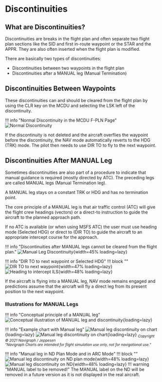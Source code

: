 # Discontinuities

<style>
    .md-typeset .admonition.block, .md-typeset details.block {
        text-align: center;
    }
</style>

## What are Discontinuities?

Discontinuities are breaks in the flight plan and often separate two flight plan sections like the SID and first in-route waypoint or the STAR and the APPR. They are also often inserted when the flight plan is modified.

There are basically two types of discontinuities:

- Discontinuities between two waypoints in the flight plan
- Discontinuities after a MANUAL leg (Manual Termination)

## Discontinuities Between Waypoints

These discontinuities can and should be cleared from the flight plan by using the CLR key on the MCDU and selecting the LSK left of the discontinuity.

!!! info "Normal Discontinuity in the MCDU F-PLN Page"
     ![Normal Discontinuity](../../assets/advanced-guides/disco/mcdu-discontinuity-1.png "Normal Discontinuity")

If the discontinuity is not deleted and the aircraft overflies the waypoint before the discontinuity, the NAV mode automatically reverts to the HDG (TRK) mode. The pilot then needs to use DIR TO to fly to the next waypoint.

## Discontinuities After MANUAL Leg

Sometimes discontinuities are also part of a procedure to indicate that manual guidance is required (mostly directed by ATC). The preceding legs are called MANUAL legs (Manual Termination leg).

A MANUAL leg stays on a constant TRK or HDG and has no termination point.

The core principle of a MANUAL leg is that air traffic control (ATC) will give the flight crew headings (vectors) or a direct-to instruction to guide the aircraft to the planned approach path.

If no ATC is available (or when using MSFS ATC) the user must use heading mode (Selected HDG) or direct to (DIR TO) to guide the aircraft to an appropriate intercept course for the approach.

!!! info "Discontinuities after MANUAL legs cannot be cleared from the flight plan."
    ![Manual Leg Discontinuity](../../assets/advanced-guides/disco/mcdu-discontinuity-2.png "Manual Leg Discontinuity"){width=45% loading=lazy}

!!! info "DIR TO to next waypoint or Selected HDG"
    !!! block ""
        ![DIR TO to next waypoint](../../assets/advanced-guides/disco/mcdu-discontinuity-dirto.png "DIR TO to next waypoint"){width=47% loading=lazy}
        ![Heading to intercept ILS](../../assets/advanced-guides/disco/mcdu-discontinuity-heading.png "Heading to intercept ILS"){width=48% loading=lazy}

If the aircraft is flying into a MANUAL leg, NAV mode remains engaged and predictions assume that the aircraft will fly a direct leg from its present position to the next waypoint.

### Illustrations for MANUAL Legs

!!! info "Conceptual principle of a MANUAL leg"
    ![Conceptual illustration of MANUAL leg and discontinuity](../../assets/advanced-guides/disco/mcdu-discontinuity-manual-conceptual.png "Conceptual illustration of MANUAL leg and discontinuity"){loading=lazy}

!!! info "Example chart with Manual leg"
    ![Manual leg discontinuity on chart](../../assets/advanced-guides/disco/mcdu-discontinuity-manual-chart.png "Manual leg discontinuity on chart"){loading=lazy}
    ![Manual leg discontinuity on chart](../../assets/advanced-guides/disco/mcdu-discontinuity-manual-chart_1.png "Manual leg discontinuity on chart"){loading=lazy}
    <sub>*Copyright © 2021 Navigraph / Jeppesen<br/>
    "Navigraph Charts are intended for flight simulation use only, not for navigational use."*


!!! info "Manual leg in ND Plan Mode and in ARC Mode"
    !!! block ""
        ![Manual leg discontinuity on ND plan mode](../../assets/advanced-guides/disco/mcdu-discontinuity-manual-nd-plan.png "Manual leg discontinuity on ND plan mode"){width=48% loading=lazy}
        ![Manual leg discontinuity on ND](../../assets/advanced-guides/disco/mcdu-discontinuity-manual-nd.png "Manual leg discontinuity on ND"){width=48% loading=lazy}
    !!! warning "MANUAL label to be removed!"
        The MANUAL label on the ND will be removed in a future version as it is not displayed in the real aircraft.




